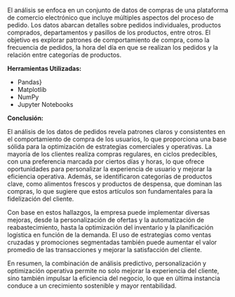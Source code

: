 El análisis se enfoca en un conjunto de datos de compras de una plataforma de comercio electrónico que incluye múltiples aspectos del proceso de pedido. Los datos abarcan detalles sobre pedidos individuales, productos comprados, departamentos y pasillos de los productos, entre otros. El objetivo es explorar patrones de comportamiento de compra, como la frecuencia de pedidos, la hora del día en que se realizan los pedidos y la relación entre categorías de productos.

**Herramientas Utilizadas:**

* Pandas}
* Matplotlib
* NumPy
* Jupyter Notebooks

**Conclusión:**

El análisis de los datos de pedidos revela patrones claros y consistentes en el comportamiento de compra de los usuarios, lo que proporciona una base sólida para la optimización de estrategias comerciales y operativas. La mayoría de los clientes realiza compras regulares, en ciclos predecibles, con una preferencia marcada por ciertos días y horas, lo que ofrece oportunidades para personalizar la experiencia de usuario y mejorar la eficiencia operativa. Además, se identificaron categorías de productos clave, como alimentos frescos y productos de despensa, que dominan las compras, lo que sugiere que estos artículos son fundamentales para la fidelización del cliente.

Con base en estos hallazgos, la empresa puede implementar diversas mejoras, desde la personalización de ofertas y la automatización de reabastecimiento, hasta la optimización del inventario y la planificación logística en función de la demanda. El uso de estrategias como ventas cruzadas y promociones segmentadas también puede aumentar el valor promedio de las transacciones y mejorar la satisfacción del cliente.

En resumen, la combinación de análisis predictivo, personalización y optimización operativa permite no solo mejorar la experiencia del cliente, sino también impulsar la eficiencia del negocio, lo que en última instancia conduce a un crecimiento sostenible y mayor rentabilidad.
